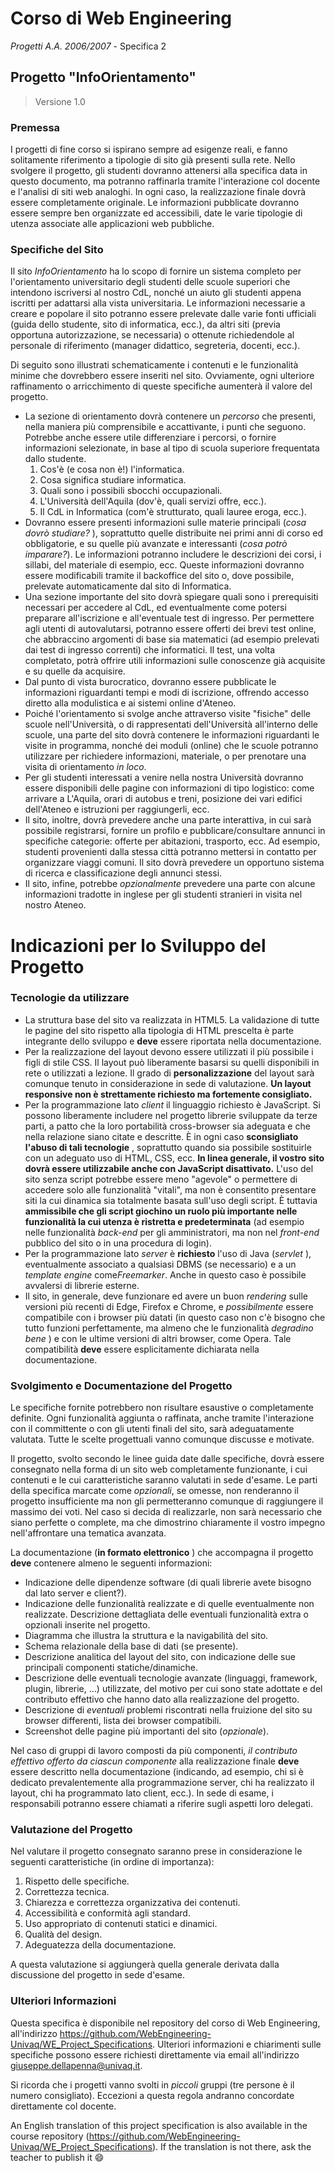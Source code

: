 # Corso di Web Engineering
*Progetti A.A. 2006/2007* - Specifica 2

## Progetto "InfoOrientamento"

> Versione 1.0

### Premessa

I progetti di fine corso si ispirano sempre ad esigenze
reali, e fanno solitamente riferimento a tipologie di sito già presenti sulla
rete. Nello svolgere il progetto, gli studenti dovranno attenersi alla
specifica data in questo documento, ma potranno raffinarla tramite l'interazione
col docente e l'analisi di siti web analoghi. In ogni caso, la realizzazione
finale dovrà essere completamente originale. Le informazioni pubblicate
dovranno essere sempre ben organizzate ed accessibili, date le varie tipologie
di utenza associate alle applicazioni web pubbliche.

### Specifiche del Sito

Il sito *InfoOrientamento* ha lo scopo di fornire un sistema completo per l'orientamento universitario degli studenti delle scuole superiori che intendono iscriversi al nostro CdL, nonché un aiuto gli studenti appena iscritti per adattarsi alla vista universitaria. Le informazioni necessarie a creare e popolare il sito potranno essere prelevate dalle varie fonti ufficiali (guida dello studente, sito di informatica, ecc.), da altri siti (previa opportuna autorizzazione, se necessaria) o ottenute richiedendole al personale di riferimento (manager didattico, segreteria, docenti, ecc.).

Di seguito sono illustrati schematicamente i contenuti e le
funzionalità minime che dovrebbero essere inseriti nel sito. Ovviamente, ogni
ulteriore raffinamento o arricchimento di queste specifiche aumenterà il valore
del progetto.
* La sezione di orientamento dovrà contenere un *percorso* che presenti, nella maniera più comprensibile e accattivante, i punti che seguono. Potrebbe anche essere utile differenziare i percorsi, o fornire informazioni selezionate, in base al tipo di scuola superiore frequentata dallo studente.
  1. Cos'è (e cosa non è!) l'informatica.
  2. Cosa significa studiare informatica.
  3. Quali sono i possibili sbocchi occupazionali.
  4. L'Università dell'Aquila (dov'è, quali servizi offre, ecc.).
  5. Il CdL in Informatica (com'è strutturato, quali lauree eroga, ecc.).
* Dovranno essere presenti informazioni sulle materie principali (*cosa dovrò studiare?* ), soprattutto quelle distribuite nei primi anni di corso ed obbligatorie, e su quelle più avanzate e interessanti (*cosa potrò imparare?*). Le informazioni potranno includere le descrizioni dei corsi, i sillabi, del materiale di esempio, ecc. Queste informazioni dovranno essere modificabili tramite il backoffice del sito o, dove possibile, prelevate automaticamente dal sito di Informatica.
* Una sezione importante del sito dovrà spiegare quali sono i prerequisiti necessari per accedere al CdL, ed eventualmente come potersi preparare all'iscrizione e all'eventuale test di ingresso. Per permettere agli utenti di autovalutarsi, potranno essere offerti dei brevi test online, che abbraccino argomenti di base sia matematici (ad esempio prelevati dai test di ingresso correnti) che informatici. Il test, una volta completato, potrà offrire utili informazioni sulle conoscenze già acquisite e su quelle da acquisire.
* Dal punto di vista burocratico, dovranno essere pubblicate le informazioni riguardanti tempi e modi di iscrizione, offrendo accesso diretto alla modulistica e ai sistemi online d'Ateneo.
* Poiché l'orientamento si svolge anche attraverso visite "fisiche" delle scuole nell'Università, o di rappresentati dell'Università all'interno delle scuole, una parte del sito dovrà contenere le informazioni riguardanti le visite in programma, nonché dei moduli (online) che le scuole potranno utilizzare per richiedere informazioni, materiale, o per prenotare una visita di orientamento *in loco*.
* Per gli studenti interessati a venire nella nostra Università dovranno essere disponibili delle pagine con informazioni di tipo logistico: come arrivare a L'Aquila, orari di autobus e treni, posizione dei vari edifici dell'Ateneo e istruzioni per raggiungerli, ecc.
* Il sito, inoltre, dovrà prevedere anche una parte interattiva, in cui sarà possibile registrarsi, fornire un profilo e pubblicare/consultare annunci in specifiche categorie: offerte per abitazioni, trasporto, ecc. Ad esempio, studenti provenienti dalla stessa città potranno mettersi in contatto per organizzare viaggi comuni. Il sito dovrà prevedere un opportuno sistema di ricerca e classificazione degli annunci stessi.
* Il sito, infine, potrebbe *opzionalmente* prevedere una parte con alcune informazioni tradotte in inglese per gli studenti stranieri in visita nel nostro Ateneo.

# Indicazioni per lo Sviluppo del Progetto

### Tecnologie da utilizzare

* La struttura base del sito va realizzata in HTML5. La validazione di tutte le pagine del sito rispetto alla tipologia di HTML prescelta è parte integrante dello sviluppo e **deve** essere riportata nella documentazione.
* Per la realizzazione del layout devono essere utilizzati il più possibile i figli di stile CSS. Il layout può liberamente basarsi su quelli disponibili in rete o utilizzati a lezione. Il grado di **personalizzazione** del layout sarà comunque tenuto in considerazione in sede di valutazione. **Un layout responsive non è strettamente richiesto ma fortemente consigliato.**
* Per la programmazione lato *client* il linguaggio richiesto è JavaScript. Si possono liberamente includere nel progetto librerie sviluppate da terze parti, a patto che la loro portabilità cross-browser sia adeguata e che nella relazione siano citate e descritte. È in ogni caso **sconsigliato l'abuso di tali tecnologie** , soprattutto quando sia possibile sostituirle con un adeguato uso di HTML, CSS, ecc. **In linea generale, il vostro sito dovrà essere utilizzabile anche con JavaScript disattivato.** L'uso del sito senza script potrebbe essere meno "agevole" o permettere di accedere solo alle funzionalità "vitali", ma non è consentito presentare siti la cui dinamica sia totalmente basata sull'uso degli script. È tuttavia **ammissibile che gli script giochino un ruolo più importante nelle funzionalità la cui utenza è ristretta e predeterminata** (ad esempio nelle funzionalità *back-end* per gli amministratori, ma non nel *front-end* pubblico del sito o in una procedura di login).
* Per la programmazione lato *server* è **richiesto** l'uso di Java (*servlet* ), eventualmente associato a qualsiasi DBMS (se necessario) e a un *template engine* come*Freemarker*. Anche in questo caso è possibile avvalersi di librerie esterne.
* Il sito, in generale, deve funzionare ed avere un buon *rendering* sulle versioni più recenti di Edge, Firefox e Chrome, e *possibilmente* essere compatibile con i browser più datati (in questo caso non c'è bisogno che tutto funzioni perfettamente, ma almeno che le funzionalità *degradino bene* ) e con le ultime versioni di altri browser, come Opera. Tale compatibilità **deve** essere esplicitamente dichiarata nella documentazione.

### Svolgimento e Documentazione del Progetto

Le specifiche fornite potrebbero non risultare esaustive o completamente definite. Ogni funzionalità aggiunta o raffinata, anche tramite l'interazione con il committente o con gli utenti finali del sito, sarà adeguatamente valutata. Tutte le scelte progettuali vanno comunque discusse e motivate.

Il progetto, svolto secondo le linee guida date dalle specifiche, dovrà essere consegnato nella forma di un sito web completamente funzionante, i cui contenuti e le cui caratteristiche saranno valutati in sede d'esame. Le parti della specifica marcate come *opzionali*, se omesse, non renderanno il progetto insufficiente ma non gli permetteranno comunque di raggiungere il massimo dei voti. Nel caso si decida di realizzarle, non sarà necessario che siano perfette o complete, ma che dimostrino chiaramente il vostro impegno nell'affrontare una tematica avanzata.

La documentazione (**in formato elettronico** ) che accompagna il progetto **deve** contenere almeno le seguenti informazioni:

* Indicazione delle dipendenze software (di quali librerie avete bisogno dal lato server e client?).
* Indicazione delle funzionalità realizzate e di quelle eventualmente non realizzate. Descrizione dettagliata delle eventuali funzionalità extra o opzionali inserite nel progetto.
* Diagramma che illustra la struttura e la navigabilità del sito.
* Schema relazionale della base di dati (se presente).
* Descrizione analitica del layout del sito, con indicazione delle sue principali componenti statiche/dinamiche.
* Descrizione delle eventuali tecnologie avanzate (linguaggi, framework, plugin, librerie, ...) utilizzate, del motivo per cui sono state adottate e del contributo effettivo che hanno dato alla realizzazione del progetto.
* Descrizione di *eventuali* problemi riscontrati nella fruizione del sito su browser differenti, lista dei browser compatibili.
* Screenshot delle pagine più importanti del sito (*opzionale*).

Nel caso di gruppi di lavoro composti da più componenti, *il contributo effettivo offerto da ciascun componente* alla realizzazione finale **deve** essere descritto nella documentazione (indicando, ad esempio, chi si è dedicato prevalentemente alla programmazione server, chi ha realizzato il layout, chi ha programmato lato client, ecc.). In sede di esame, i responsabili potranno essere chiamati a riferire sugli aspetti loro delegati.

### Valutazione del Progetto

Nel valutare il progetto consegnato saranno prese in considerazione le seguenti caratteristiche (in ordine di importanza):

1. Rispetto delle specifiche.
2. Correttezza tecnica.
3. Chiarezza e correttezza organizzativa dei contenuti.
4. Accessibilità e conformità agli standard.
5. Uso appropriato di contenuti statici e dinamici.
6. Qualità del design.
7. Adeguatezza della documentazione.

A questa valutazione si aggiungerà quella generale derivata dalla discussione del progetto in sede d'esame.

### Ulteriori Informazioni

Questa specifica è disponibile nel repository del corso di Web Engineering, all'indirizzo https://github.com/WebEngineering-Univaq/WE_Project_Specifications. Ulteriori informazioni e chiarimenti sulle specifiche possono essere richiesti direttamente via email all'indirizzo giuseppe.dellapenna@univaq.it.

Si ricorda che i progetti vanno svolti in *piccoli* gruppi (tre persone è il numero consigliato). Eccezioni a questa regola andranno concordate direttamente col docente.

An English translation of this project specification is also available in the course repository (https://github.com/WebEngineering-Univaq/WE_Project_Specifications). If the translation is not there, ask the teacher to publish it 😄
